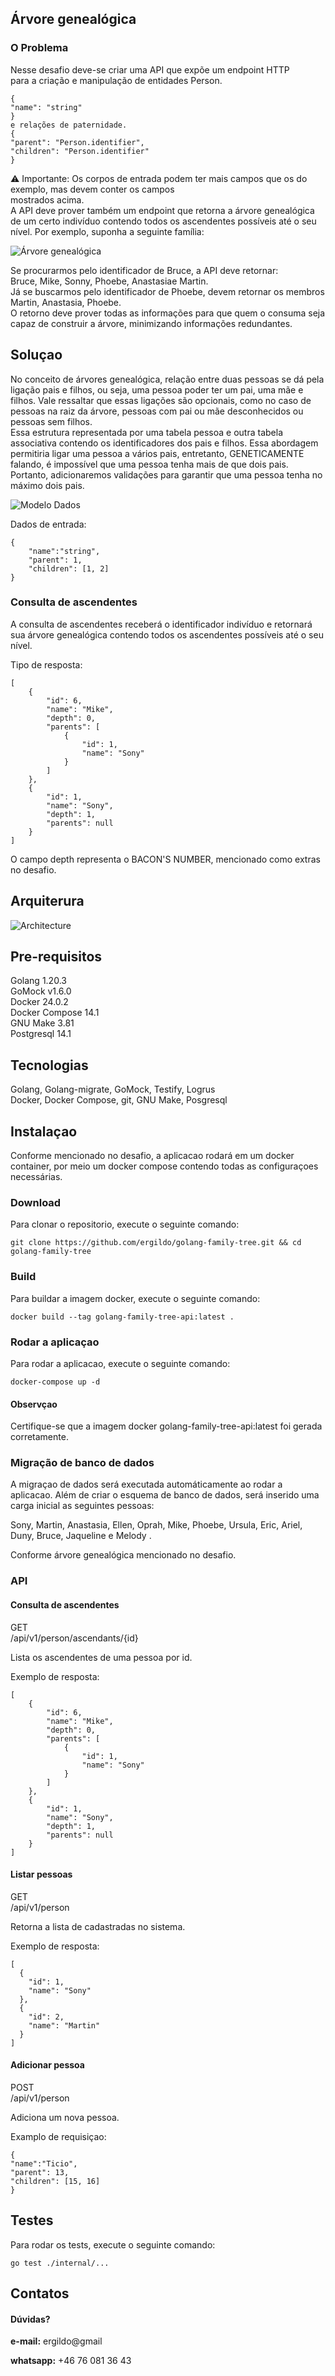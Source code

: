 ## Árvore genealógica

### O Problema

Nesse desafio deve-se criar uma API que expõe um endpoint HTTP<br/>
para a criação e manipulação de entidades Person.<br/>
``` 
{
"name": "string"
}
e relações de paternidade.
{
"parent": "Person.identifier",
"children": "Person.identifier"
}

```

⚠ Importante: Os corpos de entrada podem ter mais campos que os do exemplo, mas devem conter os campos<br/>
mostrados acima.<br/>
A API deve prover também um endpoint que retorna a árvore genealógica de um certo indivíduo contendo todos os ascendentes possíveis até o seu nível. Por exemplo, suponha a seguinte família:

![Árvore genealógica](family-tree.png "Árvore genealógica")

Se procurarmos pelo identificador de Bruce, a API deve retornar:<br/>
Bruce, Mike, Sonny, Phoebe, Anastasiae Martin. <br/>
Já se buscarmos pelo identificador de Phoebe, devem retornar os membros Martin, Anastasia, Phoebe.<br/>
O retorno deve prover todas as informações para que quem o consuma seja capaz de construir a árvore, minimizando informações redundantes.

## Soluçao

No conceito de árvores genealógica, relação entre duas pessoas se dá pela ligação pais e filhos, ou seja, uma pessoa poder ter um pai, uma mãe e filhos. Vale ressaltar que essas ligações são opcionais, como no caso de pessoas na raiz da árvore, pessoas com pai ou mãe desconhecidos ou pessoas sem filhos.<br/>
Essa estrutura representada por uma tabela pessoa e outra tabela associativa contendo os identificadores dos pais e filhos. Essa abordagem permitiria ligar uma pessoa a vários pais, entretanto, GENETICAMENTE falando, é impossível que uma pessoa tenha mais de que dois pais. Portanto, adicionaremos validações para garantir que uma pessoa tenha no máximo dois pais.

![Modelo Dados](data-model-diagram.png "Modelo de Dados")

Dados de entrada:

``` 
{
    "name":"string",
    "parent": 1,
    "children": [1, 2]
}

```

### Consulta de ascendentes

A consulta de ascendentes receberá o identificador indivíduo e retornará sua árvore genealógica contendo todos os ascendentes possíveis até o seu nível.

Tipo de resposta: 

``` 
[
    {
        "id": 6,
        "name": "Mike",
        "depth": 0,
        "parents": [
            {
                "id": 1,
                "name": "Sony"
            }
        ]
    },
    {
        "id": 1,
        "name": "Sony",
        "depth": 1,
        "parents": null
    }
]

```

O campo depth representa o BACON'S NUMBER, mencionado como extras no desafio.

## Arquiterura

![Architecture](architecture-diagram.png "Arquitetura")

## Pre-requisitos

Golang  1.20.3<br/>
GoMock v1.6.0 <br/>
Docker 24.0.2<br/>
Docker Compose 14.1 <br/>
GNU Make 3.81<br/>
Postgresql 14.1<br/>

## Tecnologias

Golang, Golang-migrate, GoMock, Testify, Logrus<br/>
Docker, Docker Compose, git, GNU Make, Posgresql<br/>

## Instalaçao
Conforme mencionado no desafio, a aplicacao rodará em um docker container, por meio um docker compose contendo todas as configuraçoes necessárias. 

### Download

Para clonar o repositorio, execute o seguinte comando:

``` 
git clone https://github.com/ergildo/golang-family-tree.git && cd golang-family-tree

```

### Build

Para buildar a imagem docker, execute o seguinte comando:

``` 
docker build --tag golang-family-tree-api:latest .

```

### Rodar a aplicaçao

Para rodar a aplicacao, execute o seguinte comando:

``` 
docker-compose up -d

```

#### Observçao

Certifique-se que a imagem docker golang-family-tree-api:latest foi gerada corretamente.

### Migração de banco de dados

A migraçao de dados será executada automáticamente ao rodar a aplicacao. Além de criar o esquema de banco de dados, será inserido uma carga inicial as seguintes pessoas: 

Sony, Martin, Anastasia, Ellen, Oprah, Mike, Phoebe, Ursula, Eric, Ariel, Duny, Bruce, Jaqueline e Melody .

Conforme árvore genealógica mencionado no desafio.

### API

#### Consulta de ascendentes

GET<br/>
/api/v1/person/ascendants/{id}

Lista os ascendentes de uma pessoa por id.

Exemplo de resposta:

``` 
[
    {
        "id": 6,
        "name": "Mike",
        "depth": 0,
        "parents": [
            {
                "id": 1,
                "name": "Sony"
            }
        ]
    },
    {
        "id": 1,
        "name": "Sony",
        "depth": 1,
        "parents": null
    }
]

```

#### Listar pessoas

GET<br/>
/api/v1/person

Retorna a lista de cadastradas no sistema.

Exemplo de resposta:

``` 
[
  {
    "id": 1,
    "name": "Sony"
  },
  {
    "id": 2,
    "name": "Martin"
  }
]
```



#### Adicionar pessoa

POST<br/>
/api/v1/person<br/>

Adiciona um nova pessoa.

Examplo de requisiçao:

``` 
{
"name":"Ticio",
"parent": 13,
"children": [15, 16]
}
```

## Testes

Para rodar os tests, execute o seguinte comando:

``` 
go test ./internal/...

```

## Contatos

#### Dúvidas?

**e-mail:** ergildo@gmail

**whatsapp:** +46 76 081 36 43
